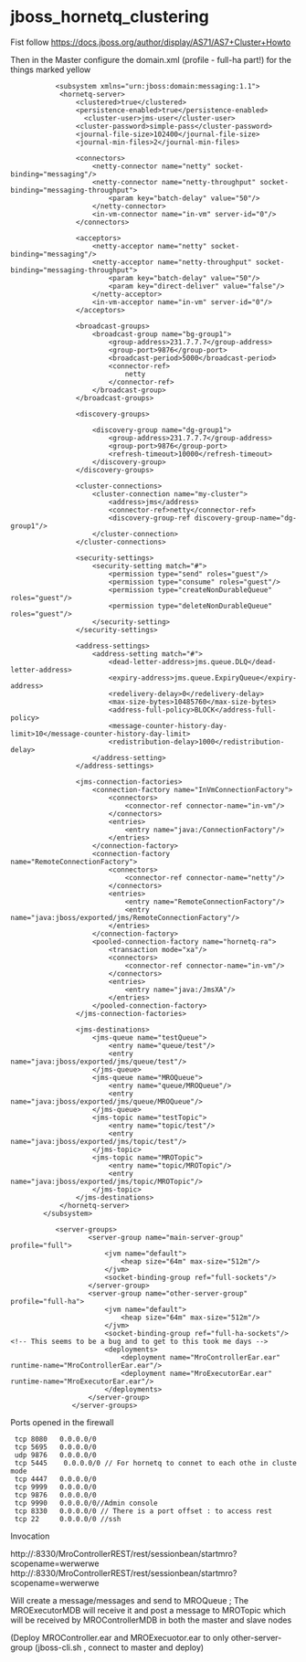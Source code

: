 jboss_hornetq_clustering
========================


Fist follow
https://docs.jboss.org/author/display/AS71/AS7+Cluster+Howto

Then in the Master configure the domain.xml (profile - full-ha part!) for the things marked yellow

               <subsystem xmlns="urn:jboss:domain:messaging:1.1">
                <hornetq-server>
                    <clustered>true</clustered>
                    <persistence-enabled>true</persistence-enabled>
                      <cluster-user>jms-user</cluster-user>
                    <cluster-password>simple-pass</cluster-password>
                    <journal-file-size>102400</journal-file-size>
                    <journal-min-files>2</journal-min-files>

                    <connectors>
                        <netty-connector name="netty" socket-binding="messaging"/>
                        <netty-connector name="netty-throughput" socket-binding="messaging-throughput">
                            <param key="batch-delay" value="50"/>
                        </netty-connector>
                        <in-vm-connector name="in-vm" server-id="0"/>
                    </connectors>

                    <acceptors>
                        <netty-acceptor name="netty" socket-binding="messaging"/>
                        <netty-acceptor name="netty-throughput" socket-binding="messaging-throughput">
                            <param key="batch-delay" value="50"/>
                            <param key="direct-deliver" value="false"/>
                        </netty-acceptor>
                        <in-vm-acceptor name="in-vm" server-id="0"/>
                    </acceptors>

                    <broadcast-groups>
                        <broadcast-group name="bg-group1">
                            <group-address>231.7.7.7</group-address> 
                            <group-port>9876</group-port>
                            <broadcast-period>5000</broadcast-period>
                            <connector-ref>
                                netty
                            </connector-ref>
                        </broadcast-group>
                    </broadcast-groups>

                    <discovery-groups>
<!-- 5445 port is used in connecting , also edit your /etc/hosts file in case host is not resolved-->
                        <discovery-group name="dg-group1">
                            <group-address>231.7.7.7</group-address>
                            <group-port>9876</group-port>
                            <refresh-timeout>10000</refresh-timeout>
                        </discovery-group>
                    </discovery-groups>

                    <cluster-connections>
                        <cluster-connection name="my-cluster">
                            <address>jms</address>
                            <connector-ref>netty</connector-ref>
                            <discovery-group-ref discovery-group-name="dg-group1"/>
                        </cluster-connection>
                    </cluster-connections>

                    <security-settings>
                        <security-setting match="#">
                            <permission type="send" roles="guest"/>
                            <permission type="consume" roles="guest"/>
                            <permission type="createNonDurableQueue" roles="guest"/>
                            <permission type="deleteNonDurableQueue" roles="guest"/>
                        </security-setting>
                    </security-settings>

                    <address-settings>
                        <address-setting match="#">
                            <dead-letter-address>jms.queue.DLQ</dead-letter-address>
                            <expiry-address>jms.queue.ExpiryQueue</expiry-address>
                            <redelivery-delay>0</redelivery-delay>
                            <max-size-bytes>10485760</max-size-bytes>
                            <address-full-policy>BLOCK</address-full-policy>
                            <message-counter-history-day-limit>10</message-counter-history-day-limit>
                            <redistribution-delay>1000</redistribution-delay>
                        </address-setting>
                    </address-settings>

                    <jms-connection-factories>
                        <connection-factory name="InVmConnectionFactory">
                            <connectors>
                                <connector-ref connector-name="in-vm"/>
                            </connectors>
                            <entries>
                                <entry name="java:/ConnectionFactory"/>
                            </entries>
                        </connection-factory>
                        <connection-factory name="RemoteConnectionFactory">
                            <connectors>
                                <connector-ref connector-name="netty"/>
                            </connectors>
                            <entries>
                                <entry name="RemoteConnectionFactory"/>
                                <entry name="java:jboss/exported/jms/RemoteConnectionFactory"/>
                            </entries>
                        </connection-factory>
                        <pooled-connection-factory name="hornetq-ra">
                            <transaction mode="xa"/>
                            <connectors>
                                <connector-ref connector-name="in-vm"/>
                            </connectors>
                            <entries>
                                <entry name="java:/JmsXA"/>
                            </entries>
                        </pooled-connection-factory>
                    </jms-connection-factories>

                    <jms-destinations>
                        <jms-queue name="testQueue">
                            <entry name="queue/test"/>
                            <entry name="java:jboss/exported/jms/queue/test"/>
                        </jms-queue>
                        <jms-queue name="MROQueue"> 
                            <entry name="queue/MROQueue"/>
                            <entry name="java:jboss/exported/jms/queue/MROQueue"/>
                        </jms-queue>
                        <jms-topic name="testTopic">
                            <entry name="topic/test"/>
                            <entry name="java:jboss/exported/jms/topic/test"/>
                        </jms-topic>
                        <jms-topic name="MROTopic">
                            <entry name="topic/MROTopic"/>
                            <entry name="java:jboss/exported/jms/topic/MROTopic"/>
                        </jms-topic>
                    </jms-destinations>
                </hornetq-server>
            </subsystem>

               <server-groups>
                       <server-group name="main-server-group" profile="full">
                           <jvm name="default">
                               <heap size="64m" max-size="512m"/>
                           </jvm>
                           <socket-binding-group ref="full-sockets"/>
                       </server-group>
                       <server-group name="other-server-group" profile="full-ha">
                           <jvm name="default">
                               <heap size="64m" max-size="512m"/>
                           </jvm>
                           <socket-binding-group ref="full-ha-sockets"/> <!-- This seems to be a bug and to get to this took me days -->
                           <deployments>
                               <deployment name="MroControllerEar.ear" runtime-name="MroControllerEar.ear"/>
                               <deployment name="MroExecutorEar.ear" runtime-name="MroExecutorEar.ear"/>
                           </deployments>
                       </server-group>
                   </server-groups>

Ports opened in the firewall

     tcp 8080   0.0.0.0/0
     tcp 5695   0.0.0.0/0
     udp 9876   0.0.0.0/0
     tcp 5445    0.0.0.0/0 // For hornetq to connet to each othe in cluste mode
     tcp 4447   0.0.0.0/0
     tcp 9999   0.0.0.0/0
     tcp 9876   0.0.0.0/0
     tcp 9990   0.0.0.0/0//Admin console
     tcp 8330   0.0.0.0/0 // There is a port offset : to access rest
     tcp 22     0.0.0.0/0 //ssh


Invocation

http://<MasterIP>:8330/MroControllerREST/rest/sessionbean/startmro?scopename=werwerwe
http://<slaveIP>:8330/MroControllerREST/rest/sessionbean/startmro?scopename=werwerwe

Will create a message/messages and send to MROQueue ; The MROExecutorMDB will receive it and post a message to MROTopic which will be received by MROControllerMDB in both the master and slave nodes

(Deploy MROController.ear and MROExecuotor.ear to only other-server-group (jboss-cli.sh , connect to master and deploy)


